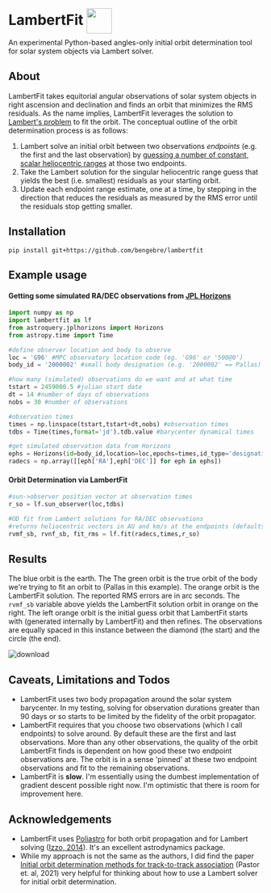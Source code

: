 
# LambertFit <img width="50" style="position:relative; top: 17px;" src="https://user-images.githubusercontent.com/882036/210149703-cc463438-7562-47c4-99d7-08aab9424648.gif">

An experimental Python-based angles-only initial orbit determination tool for solar system objects via Lambert solver.

## About

LambertFit takes equitorial angular observations of solar system objects in right ascension and declination and finds an orbit that minimizes the  RMS residuals.  As the name implies, LambertFit leverages the solution to [Lambert's problem](https://en.wikipedia.org/wiki/Lambert%27s_problem) to fit the orbit.  The conceptual outline of the orbit determination process is as follows:

1. Lambert solve an initial orbit between two observations *endpoints* (e.g. the first and the last observation) by [guessing a number of constant, scalar heliocentric ranges](https://www.benengebreth.org/dynamic-sky/geocentric-to-heliocentric/) at those two endpoints.
2. Take the Lambert solution for the singular heliocentric range guess that yields the best (i.e. smallest) residuals as your starting orbit.
3. Update each endpoint range estimate, one at a time, by stepping in the direction that reduces the residuals as measured by the RMS error until the  residuals stop getting smaller.

## Installation
```
pip install git+https://github.com/bengebre/lambertfit
```

## Example usage

#### Getting some simulated RA/DEC observations from [JPL Horizons](https://ssd.jpl.nasa.gov/horizons/app.html)
```python
import numpy as np
import lambertfit as lf
from astroquery.jplhorizons import Horizons
from astropy.time import Time

#define observer location and body to observe
loc = 'G96' #MPC observatory location code (eg. 'G96' or '500@0')
body_id = '2000002' #small body designation (e.g. '2000002' == Pallas)

#how many (simulated) observations do we want and at what time
tstart = 2459000.5 #julian start date
dt = 14 #number of days of observations
nobs = 30 #number of observations

#observation times
times = np.linspace(tstart,tstart+dt,nobs) #observation times
tdbs = Time(times,format='jd').tdb.value #barycenter dynamical times

#get simulated observation data from Horizons
ephs = Horizons(id=body_id,location=loc,epochs=times,id_type='designation').ephemerides()
radecs = np.array([[eph['RA'],eph['DEC']] for eph in ephs])
```

#### Orbit Determination via LambertFit
```python
#sun->observer position vector at observation times
r_so = lf.sun_observer(loc,tdbs)

#OD fit from Lambert solutions for RA/DEC observations 
#returns heliocentric vectors in AU and km/s at the endpoints (defaults to first and last observations)
rvmf_sb, rvnf_sb, fit_rms = lf.fit(radecs,times,r_so)
```

## Results
The blue orbit is the earth.  The The green orbit is the true orbit of the body we're trying to fit an orbit to (Pallas in this example).  The orange orbit is the LambertFit solution.  The reported RMS errors are in arc seconds.  The ```rvmf_sb``` variable above yields the LambertFit solution orbit in orange on the right.  The left orange orbit is the initial guess orbit that LambertFit starts with (generated internally by LambertFit) and then refines.  The observations are equally spaced in this instance between the diamond (the start) and the circle (the end).

![download](https://user-images.githubusercontent.com/882036/210093698-9225f7b0-753c-4d20-b5db-ebefd7308ad0.png)

## Caveats, Limitations and Todos

- LambertFit uses two body propagation around the solar system barycenter.  In my testing, solving for observation durations greater than 90 days or so starts to be limited by the fidelity of the orbit propagator.
- LambertFit requires that you choose two observations (which I call endpoints) to solve around.  By default these are the first and last observations.  More than any other observations, the quality of the orbit LambertFit finds is dependent on how good these two endpoint observations are.  The orbit is in a sense 'pinned' at these two endpoint observations and fit to the remaining observations.
- LambertFit is **slow**.  I'm essentially using the dumbest implementation of gradient descent possible right now.  I'm optimistic that there is room for improvement here.

## Acknowledgements
- LambertFit uses [Poliastro](https://github.com/poliastro/poliastro) for both orbit propagation and for Lambert solving ([Izzo, 2014](https://arxiv.org/abs/1403.2705)).  It's an excellent astrodynamics package.
- While my approach is not the same as the authors, I did find the paper [Initial orbit determination methods for track-to-track association](https://www.sciencedirect.com/science/article/pii/S0273117721005287#n0010) (Pastor et. al, 2021) very helpful for thinking about how to use a Lambert solver for initial orbit determination.
